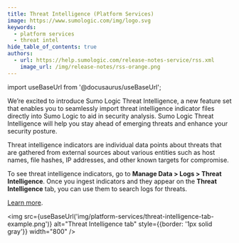 ```yaml
---
title: Threat Intelligence (Platform Services)
image: https://www.sumologic.com/img/logo.svg
keywords:
  - platform services
  - threat intel
hide_table_of_contents: true
authors:
  - url: https://help.sumologic.com/release-notes-service/rss.xml
    image_url: /img/release-notes/rss-orange.png
---
```


import useBaseUrl from '@docusaurus/useBaseUrl';

We’re excited to introduce Sumo Logic Threat Intelligence, a new feature set that enables you to seamlessly import threat intelligence indicator files directly into Sumo Logic to aid in security analysis. Sumo Logic Threat Intelligence will help you stay ahead of emerging threats and enhance your security posture.

Threat intelligence indicators are individual data points about threats that are gathered from external sources about various entities such as host names, file hashes, IP addresses, and other known targets for compromise. 

To see threat intelligence indicators, go to **Manage Data > Logs > Threat Intelligence**. Once you ingest indicators and they appear on the **Threat Intelligence** tab, you can use them to search logs for threats. 

[Learn more](/docs/platform-services/threat-intelligence/).

<img src={useBaseUrl('img/platform-services/threat-intelligence-tab-example.png')} alt="Threat Intelligence tab" style={{border: '1px solid gray'}} width="800" />